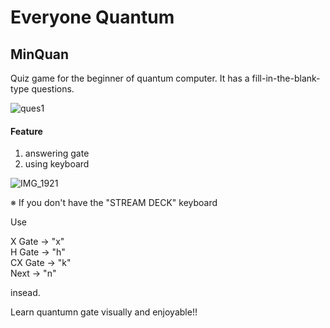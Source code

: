 # Everyone Quantum

## MinQuan

 Quiz game for the beginner of quantum computer.
 It has a fill-in-the-blank-type questions.
 
 ![ques1](https://user-images.githubusercontent.com/31028690/69210539-6eceb400-0b9e-11ea-8d18-4b77a913dd0d.png)

 #### Feature
  
  1. answering gate
  2. using keyboard
  
  ![IMG_1921](https://user-images.githubusercontent.com/31028690/69210592-9d4c8f00-0b9e-11ea-9ecc-14a55844f9e3.jpg)
    
  ※ If you don't have the "STREAM DECK" keyboard
    
  Use  
    
   X Gate  -> "x"  
   H Gate  -> "h"  
   CX Gate -> "k"  
   Next    -> "n"  
     
   insead.  
     
 Learn quantumn gate visually and enjoyable!!

 
  
